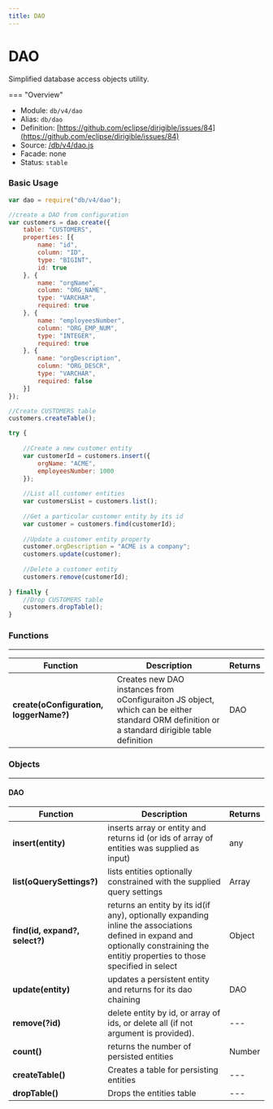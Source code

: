 ```yaml
---
title: DAO
---
```


DAO
===

Simplified database access objects utility.

=== "Overview"
- Module: `db/v4/dao`
- Alias: `db/dao`
- Definition: [https://github.com/eclipse/dirigible/issues/84](https://github.com/eclipse/dirigible/issues/84)
- Source: [/db/v4/dao.js](https://github.com/dirigiblelabs/api-db/blob/master/db/v4/dao.js)
- Facade: none
- Status: `stable`


### Basic Usage

```javascript
var dao = require("db/v4/dao");

//create a DAO from configuration
var customers = dao.create({
    table: "CUSTOMERS",
    properties: [{
        name: "id",
        column: "ID",
        type: "BIGINT",
        id: true
    }, {
        name: "orgName",
        column: "ORG_NAME",
        type: "VARCHAR",
        required: true
    }, {
        name: "employeesNumber",
        column: "ORG_EMP_NUM",
        type: "INTEGER",
        required: true
    }, {
        name: "orgDescription",
        column: "ORG_DESCR",
        type: "VARCHAR",
        required: false
    }]
});

//Create CUSTOMERS table
customers.createTable();

try {
	
    //Create a new customer entity
    var customerId = customers.insert({
        orgName: "ACME",
        employeesNumber: 1000
    });
		
    //List all customer entities
    var customersList = customers.list(); 
	
    //Get a particular customer entity by its id
    var customer = customers.find(customerId); 
	
    //Update a customer entity property
    customer.orgDescription = "ACME is a company";
    customers.update(customer);
	 
    //Delete a customer entity
    customers.remove(customerId);
	
} finally {  
    //Drop CUSTOMERS table
    customers.dropTable();
}
```

### Functions

---

Function     | Description | Returns
------------ | ----------- | --------
**create(oConfiguration, loggerName?)** | Creates new DAO instances from oConfiguraiton JS object, which can be either standard ORM definition or a standard dirigible table definition |  DAO 


### Objects

---

#### DAO

Function     | Description | Returns
------------ | ----------- | --------
**insert(entity)** | inserts array or entity and returns id (or ids of array of entities was supplied as input)  |  any 
**list(oQuerySettings?)** | lists entities optionally constrained with the supplied query settings |  Array 
**find(id, expand?, select?)** | returns an entity by its id(if any), optionally expanding inline the associations defined in expand and optionally constraining the entitiy properties to those specified in select |  Object
**update(entity)** | updates a persistent entity and returns for its dao chaining  |  DAO
**remove(?id)** | delete entity by id, or array of ids, or delete all (if not argument is provided). |  ---
**count()** | returns the number of persisted entities |  Number
**createTable()** | Creates a table for persisting entities  |  ---
**dropTable()** | Drops the entities table  |  ---
